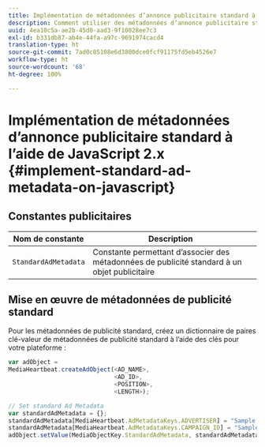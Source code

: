 ```yaml
---
title: Implémentation de métadonnées d’annonce publicitaire standard à l’aide de JavaScript 2.x
description: Comment utiliser des métadonnées d’annonce publicitaire standard dans le suivi publicitaire au sein d’un navigateur à l’aide d’applications JavaScript 2.x.
uuid: 4ea10c5a-ae2b-45d0-aad3-9f10028ee7c3
exl-id: b331db87-ab4e-44fa-a97c-9691974cacd4
translation-type: ht
source-git-commit: 7ad0c85108e6d3800dce0fcf91175fd5eb4526e7
workflow-type: ht
source-wordcount: '68'
ht-degree: 100%

---
```


# Implémentation de métadonnées d’annonce publicitaire standard à l’aide de JavaScript 2.x {#implement-standard-ad-metadata-on-javascript}

## Constantes publicitaires

| Nom de constante | Description   |
|---|---|
| `StandardAdMetadata` | Constante permettant d’associer des métadonnées de publicité standard à un objet publicitaire |

## Mise en œuvre de métadonnées de publicité standard

Pour les métadonnées de publicité standard, créez un dictionnaire de paires clé-valeur de métadonnées de publicité standard à l’aide des clés pour votre plateforme :

```js
var adObject =  
MediaHeartbeat.createAdObject(<AD_NAME>,  
                              <AD_ID>,  
                              <POSITION>,  
                              <LENGTH>);

// Set standard Ad Metadata
var standardAdMetadata = {};
standardAdMetadata[MediaHeartbeat.AdMetadataKeys.ADVERTISER] = "Sample Advertiser";
standardAdMetadata[MediaHeartbeat.AdMetadataKeys.CAMPAIGN_ID] = "Sample Campaign";
adObject.setValue(MediaObjectKey.StandardAdMetadata, standardAdMetadata);
```
